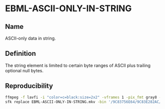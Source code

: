 # EBML-ASCII-ONLY-IN-STRING

## Name

ASCII-only data in string.

## Definition

The string element is limited to certain byte ranges of ASCII plus trailing optional null bytes.

## Reproducibility

```sh
ffmpeg -f lavfi -i "color=c=black:size=2x2" -vframes 1 -pix_fmt gray8 -write_crc32 0 -c:v ffv1 -level 3 -slices 1 EBML-ASCII-ONLY-IN-STRING.mkv
sfk replace EBML-ASCII-ONLY-IN-STRING.mkv -bin '/9C83756E64/9C83E282AC/' -yes
```

